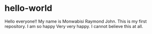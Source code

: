 # hello-world
Hello everyone!! My name is Monwabisi Raymond John. This is my first repository. 
I am so happy
Very very happy. I cannot believe this at all.
